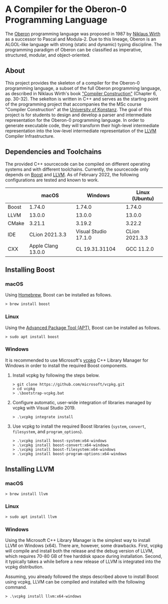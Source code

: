 # A Compiler for the Oberon-0 Programming Language

The [Oberon](https://www.ethoberon.ethz.ch) programming language was proposed in 1987 by 
[Niklaus Wirth](https://people.inf.ethz.ch/wirth/) as a successor to Pascal and Modula-2. 
Due to this lineage, Oberon is an ALGOL-like language with strong (static and dynamic) 
typing discipline. The programming paradigm of Oberon can be classified as imperative, 
structured, modular, and object-oriented.

## About

This project provides the skeleton of a compiler for the Oberon-0 programming language, a 
subset of the full Oberon programming language, as described in Niklaus Wirth's book 
["Compiler Construction"](http://www.ethoberon.ethz.ch/WirthPubl/CBEAll.pdf) (Chapter 6, 
pp. 30-32). The sekelton is written in C++ and serves as the starting point of the 
programming project that accompanies the the MSc course "Compiler Construction" at 
the [University of Konstanz](https://uni.kn). The goal of this project is for students to 
design and develop a parser and intermediate representation for the Oberon-0 programming 
language. In order to generate executable code, they will transform their high-level 
intermediate representation into the low-level intermediate representation of the 
[LLVM](http://llvm.org) Compiler Infrastructure. 

## Dependencies and Toolchains

The provided C++ sourcecode can be compiled on different operating systems and with different 
toolchains. Currently, the sourcecode only depends on [Boost](https://www.boost.org) and 
[LLVM](https://llvm.org).
As of February 2022, the following configurations are tested and known to work.

|      | macOS              | Windows              | Linux (Ubuntu) |
|------|--------------------|----------------------|----------------|
|Boost | 1.74.0             | 1.74.0               | 1.74.0         |
|LLVM  | 13.0.0             | 13.0.0               | 13.0.0         |
|CMake | 3.21.1             | 3.19.2               | 3.22.2         |
|IDE   | CLion 2021.3.3     | Visual Studio 17.1.0 | CLion 2021.3.3 |
|CXX   | Apple Clang 13.0.0 | CL 19.31.31104       | GCC 11.2.0     |

## Installing Boost

### macOS

Using [Homebrew](https://brew.sh), Boost can be installed as follows.
```
> brew install boost
```

### Linux

Using the [Advanced Package Tool (APT)](https://wiki.debian.org/Apt), Boost can be installed as follows.
```
> sudo apt install boost
```

### Windows

It is recommended to use Microsoft's [vcpkg](https://github.com/microsoft/vcpkg) C++ Library Manager for Windows in order to install the required Boost components.

1. Install vcpkg by following the steps below.

   ```
   > git clone https://github.com/microsoft/vcpkg.git
   > cd vcpkg
   > .\bootstrap-vcpkg.bat
   ```

2. Configure automatic, user-wide integration of libraries managed by vcpkg with Visual Studio 2019.

   ```
   > .\vcpkg integrate install
   ```

2. Use vcpkg to install the required Boost libraries (`system`, `convert`, `filesystem`, and `program_options`).

   ```
   > .\vcpkg install boost-system:x64-windows
   > .\vcpkg install boost-convert:x64-windows
   > .\vcpkg install boost-filesystem:x64-windows
   > .\vcpkg install boost-program-options:x64-windows
   ```

## Installing LLVM

### macOS
```
> brew install llvm
```

### Linux
```
> sudo apt install llvm
```

### Windows

Using the Microsoft C++ Library Manager is the simplest way to install LLVM on Windows (x64). There are, however, some drawbacks. First, vcpkg will compile and install both the release and the debug version of LLVM, which requires 70-80 GB of free harddisk space during installation. Second, it typically takes a while before a new release of LLVM is integrated into the vcpkg distribution.

Assuming, you already followed the steps described above to install Boost using vcpkg, LLVM can be compiled and installed with the following command.

   ```
   > .\vcpkg install llvm:x64-windows
   ```
 


